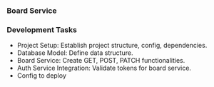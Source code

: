 ### Board Service

### Development Tasks

- Project Setup: Establish project structure, config, dependencies.
- Database Model: Define data structure.
- Board Service: Create GET, POST, PATCH functionalities.
- Auth Service Integration: Validate tokens for board service.
- Config to deploy
